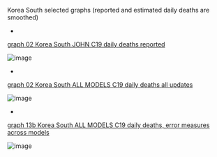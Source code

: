 Korea South selected graphs (reported and estimated daily deaths are smoothed) 

*

[graph 02 Korea South JOHN C19 daily deaths reported](https://github.com/pourmalek/CovidLongitudinal/blob/main/output/countries/Korea%20South/graph%2002%20Korea%20South%20JOHN%20C19%20daily%20deaths%20reported.pdf)

![image](https://github.com/pourmalek/CovidLongitudinal/assets/30849720/55c6fb6b-c1ff-4d04-a828-f66712d39a1c)

*

[graph 02 Korea South ALL MODELS C19 daily deaths all updates](https://github.com/pourmalek/CovidLongitudinal/blob/main/output/countries/Korea%20South/graph%2002%20Korea%20South%20ALL%20MODELS%20C19%20daily%20deaths%20all%20updates.pdf)

![image](https://github.com/pourmalek/CovidLongitudinal/assets/30849720/e0125d8b-403c-4b30-ade0-38ef3a5f9c53)

*

[graph 13b Korea South ALL MODELS C19 daily deaths, error measures across models](https://github.com/pourmalek/CovidLongitudinal/blob/main/output/countries/Korea%20South/graph%2013b%20Korea%20South%20ALL%20MODELS%20C19%20daily%20deaths%2C%20error%20measures%20across%20models.pdf)

![image](https://github.com/pourmalek/CovidLongitudinal/assets/30849720/2e9dc5a4-f0da-413f-b689-9d06f8fe8681)
